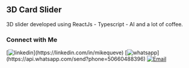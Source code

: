 ## 3D Card Slider

3D slider developed using ReactJs - Typescript - AI and a lot of coffee.

### Connect with Me

[![linkedin](https://img.shields.io/badge/Linkedin%20Profile-blue?)](https://linkedin.com/in/mikequeve)
[![whatsapp](https://img.shields.io/badge/Chat%20in%20Whatsapp-green?)](https://api.whatsapp.com/send?phone=50660488396)
[![Email](https://img.shields.io/badge/Send%20me%20an%20Email-red?style=flat)](mailto:michaelvega46@gmail.com)
